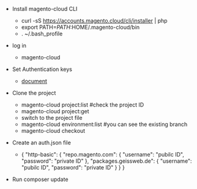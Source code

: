 * Install magento-cloud CLI

  * curl -sS https://accounts.magento.cloud/cli/installer | php
  * export PATH=$PATH:$HOME/.magento-cloud/bin
  * . ~/.bash_profile
  
* log in
  * magento-cloud

* Set Authentication keys 
  * [document](https://experienceleague.adobe.com/docs/commerce-cloud-service/user-guide/develop/authentication-keys.html?lang=en#composer-auth-environment-variable)

* Clone the project
  * magento-cloud project:list  #check the project ID
  * magento-cloud project:get <project-ID> 
  * switch to the project file
  * magento-cloud environment:list  #you can see the existing branch
  * magento-cloud checkout <branch-ID>
 
* Create an auth.json file 
  * {
    "http-basic": {
        "repo.magento.com": {
            "username": "pubilc ID",
            "password": "private ID"
        },
        "packages.geissweb.de": {
            "username": "pubilc ID",
            "password": "private ID" } } }
* Run composer update
